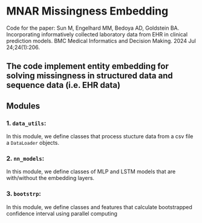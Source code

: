 # MNAR Missingness Embedding

Code for the paper:
Sun M, Engelhard MM, Bedoya AD, Goldstein BA. Incorporating informatively collected laboratory data from EHR in clinical prediction models. BMC Medical Informatics and Decision Making. 2024 Jul 24;24(1):206.

The code implement entity embedding for solving missingness in structured data and sequence data (i.e. EHR data)  
---

## Modules

### 1. `data_utils`:
In this module, we define classes that process stucture data from a csv file a `DataLoader` objects.

### 2. `nn_models`:
In this module, we define classes of MLP and LSTM models that are with/without the embedding layers.

### 3. `bootstrp`:
In this module, we define classes and features that calculate bootstrapped confidence interval using parallel computing


